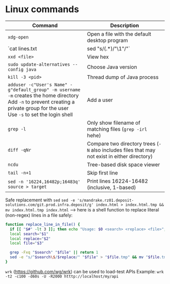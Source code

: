 # Linux commands

Command | Description
--- | ---
`xdg-open` | Open a file with the default desktop program
`cat lines.txt | sed "s/\(.*\)/\"\1\"/"` | Wrap all lines in a file in quotes
`xxd <file>` | View hex
`sudo update-alternatives --config java` | Choose Java version
`kill -3 <pid>` | Thread dump of Java process
`adduser -c"User's Name" -g"default_group" -m username`<br>`-m` creates the home directory<br>Add `-n` to prevent creating a private group for the user<br>Use `-s` to set the login shell | Add a user
`grep -l` | Only show filename of matching files (`grep -irl` hehe)
`diff -qNr` | Compare two directory trees (`-N` also includes files that may not exist in either directory)
`ncdu` | Tree-based disk space viewer
`tail -n+1` | Skip first line
`sed -n '16224,16482p;16483q' source > target` | Print lines 16224-16482 (inclusive, 1-based)


Safe replacement with `sed`
`sed -e 's/mandrake.rz01.deposit-solutions.com/git.prod.infra.deposit/g' index.html > index.html.tmp && mv index.html.tmp index.html`
--> here is a shell function to replace literal (non-regex) lines in a file safely:
```sh
function replace_line_in_file() {
  if [[ "$#" -lt 3 ]]; then echo "Usage: $0 <search> <replace> <file>"; exit 1; fi
  local search="$1"
  local replace="$2"
  local file="$3"

  grep -Fxq "$search" "$file" || return 1
  sed -e "s/^$search\$/$replace/" "$file" > "$file.tmp" && mv "$file.tmp" "$file"
}
```

`wrk` (https://github.com/wg/wrk) can be used to load-test APIs
Example: `wrk -t2 -c100 -d60s -U -R2000 htttp://localhost/my/api`
